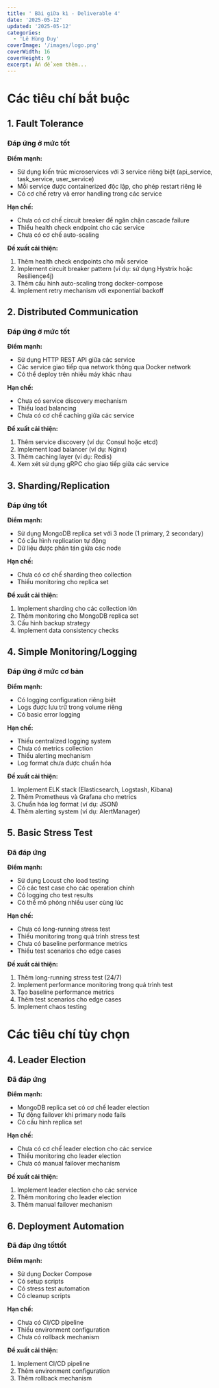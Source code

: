 ```yaml
---
title: ' Bài giữa kì - Deliverable 4'
date: '2025-05-12'
updated: '2025-05-12'
categories:
  - 'Lê Hùng Duy'
coverImage: '/images/logo.png'
coverWidth: 16
coverHeight: 9
excerpt: Ấn để xem thêm...
---
```


# Các tiêu chí bắt buộc

## 1. Fault Tolerance

### Đáp ứng ở mức tốt

**Điểm mạnh:**

- Sử dụng kiến trúc microservices với 3 service riêng biệt (api_service, task_service, user_service)
- Mỗi service được containerized độc lập, cho phép restart riêng lẻ
- Có cơ chế retry và error handling trong các service

**Hạn chế:**

- Chưa có cơ chế circuit breaker để ngăn chặn cascade failure
- Thiếu health check endpoint cho các service
- Chưa có cơ chế auto-scaling

**Đề xuất cải thiện:**

1. Thêm health check endpoints cho mỗi service
2. Implement circuit breaker pattern (ví dụ: sử dụng Hystrix hoặc Resilience4j)
3. Thêm cấu hình auto-scaling trong docker-compose
4. Implement retry mechanism với exponential backoff

## 2. Distributed Communication

### Đáp ứng ở mức tốt

**Điểm mạnh:**

- Sử dụng HTTP REST API giữa các service
- Các service giao tiếp qua network thông qua Docker network
- Có thể deploy trên nhiều máy khác nhau

**Hạn chế:**

- Chưa có service discovery mechanism
- Thiếu load balancing
- Chưa có cơ chế caching giữa các service

**Đề xuất cải thiện:**

1. Thêm service discovery (ví dụ: Consul hoặc etcd)
2. Implement load balancer (ví dụ: Nginx)
3. Thêm caching layer (ví dụ: Redis)
4. Xem xét sử dụng gRPC cho giao tiếp giữa các service

## 3. Sharding/Replication

### Đáp ứng tốt

**Điểm mạnh:**

- Sử dụng MongoDB replica set với 3 node (1 primary, 2 secondary)
- Có cấu hình replication tự động
- Dữ liệu được phân tán giữa các node

**Hạn chế:**

- Chưa có cơ chế sharding theo collection
- Thiếu monitoring cho replica set

**Đề xuất cải thiện:**

1. Implement sharding cho các collection lớn
2. Thêm monitoring cho MongoDB replica set
3. Cấu hình backup strategy
4. Implement data consistency checks

## 4. Simple Monitoring/Logging

### Đáp ứng ở mức cơ bản

**Điểm mạnh:**

- Có logging configuration riêng biệt
- Logs được lưu trữ trong volume riêng
- Có basic error logging

**Hạn chế:**

- Thiếu centralized logging system
- Chưa có metrics collection
- Thiếu alerting mechanism
- Log format chưa được chuẩn hóa

**Đề xuất cải thiện:**

1. Implement ELK stack (Elasticsearch, Logstash, Kibana)
2. Thêm Prometheus và Grafana cho metrics
3. Chuẩn hóa log format (ví dụ: JSON)
4. Thêm alerting system (ví dụ: AlertManager)

## 5. Basic Stress Test

### Đã đáp ứng

**Điểm mạnh:**

- Sử dụng Locust cho load testing
- Có các test case cho các operation chính
- Có logging cho test results
- Có thể mô phỏng nhiều user cùng lúc

**Hạn chế:**

- Chưa có long-running stress test
- Thiếu monitoring trong quá trình stress test
- Chưa có baseline performance metrics
- Thiếu test scenarios cho edge cases

**Đề xuất cải thiện:**

1. Thêm long-running stress test (24/7)
2. Implement performance monitoring trong quá trình test
3. Tạo baseline performance metrics
4. Thêm test scenarios cho edge cases
5. Implement chaos testing

# Các tiêu chí tùy chọn

## 4. Leader Election

### Đã đáp ứng

**Điểm mạnh:**

- MongoDB replica set có cơ chế leader election
- Tự động failover khi primary node fails
- Có cấu hình replica set

**Hạn chế:**

- Chưa có cơ chế leader election cho các service
- Thiếu monitoring cho leader election
- Chưa có manual failover mechanism

**Đề xuất cải thiện:**

1. Implement leader election cho các service
2. Thêm monitoring cho leader election
3. Thêm manual failover mechanism

## 6. Deployment Automation

### Đã đáp ứng tốttốt

**Điểm mạnh:**

- Sử dụng Docker Compose
- Có setup scripts
- Có stress test automation
- Có cleanup scripts

**Hạn chế:**

- Chưa có CI/CD pipeline
- Thiếu environment configuration
- Chưa có rollback mechanism

**Đề xuất cải thiện:**

1. Implement CI/CD pipeline
2. Thêm environment configuration
3. Thêm rollback mechanism
